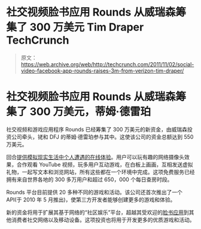 # 社交视频脸书应用 Rounds 从威瑞森筹集了 300 万美元 Tim Draper TechCrunch

> 原文：<https://web.archive.org/web/http://techcrunch.com/2011/11/02/social-video-facebook-app-rounds-raises-3m-from-verizon-tim-draper/>

# 社交视频脸书应用 Rounds 从威瑞森筹集了 300 万美元，蒂姆·德雷珀

社交视频和游戏应用程序 Rounds 已经筹集了 300 万美元的新资金，由威瑞森投资公司牵头，铑和 DFJ 的蒂姆·德雷珀参与其中。这使该公司的资金总额达到 550 万美元。

回合[提供模拟现实生活中个人遭遇的在线体验](https://web.archive.org/web/20230203160846/https://techcrunch.com/2011/02/03/rounds-com-adds-some-chatroulette-to-its-facebook-app-with-a-twist/)。用户可以玩有趣的网络摄像头效果，合作观看 YouTube 视频，玩多用户互动游戏，在白板上画画，互相发送虚拟礼物，一起写文本和浏览网站，所有这些都在一个环境中完成。这项免费服务已经拥有来自世界各地的 300 多万用户和超过 650，000 个每日查房时段。

Rounds 平台目前提供 20 多种不同的游戏和活动。该公司还首次推出了一个 API(于 2010 年 5 月推出)，使第三方开发者能够创建更多的游戏和体验。

新的资金将用于扩展其基于网络的“社区娱乐”平台，超越其受欢迎的[脸书应用](https://web.archive.org/web/20230203160846/http://www.facebook.com/chatrounds)到其他消费者社交网络以及移动设备。这项投资也将用于开发更多的优质游戏和活动。